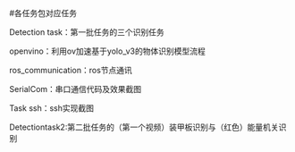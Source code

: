 #各任务包对应任务

Detection task：第一批任务的三个识别任务

openvino：利用ov加速基于yolo_v3的物体识别模型流程

ros_communication：ros节点通讯

SerialCom：串口通信代码及效果截图

Task ssh：ssh实现截图

Detectiontask2:第二批任务的（第一个视频）装甲板识别与（红色）能量机关识别
